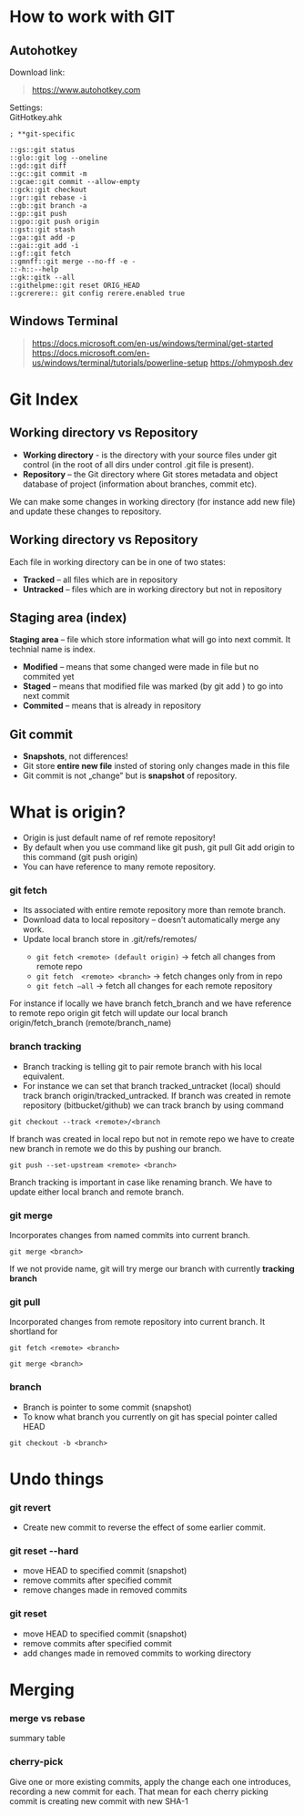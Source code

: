 
# How to work with GIT
## Autohotkey
Download link: 
> https://www.autohotkey.com

Settings:
<br>GitHotkey.ahk
```
; **git-specific

::gs::git status
::glo::git log --oneline
::gd::git diff
::gc::git commit -m
::gcae::git commit --allow-empty
::gck::git checkout
::gr::git rebase -i 
::gb::git branch -a
::gp::git push
::gpo::git push origin
::gst::git stash
::ga::git add -p
::gai::git add -i
::gf::git fetch
::gmnff::git merge --no-ff -e -
::-h::--help
::gk::gitk --all
::githelpme::git reset ORIG_HEAD
::gcrerere:: git config rerere.enabled true
```

## Windows Terminal
> https://docs.microsoft.com/en-us/windows/terminal/get-started
> https://docs.microsoft.com/en-us/windows/terminal/tutorials/powerline-setup
> https://ohmyposh.dev

# Git Index
## Working directory vs Repository

-   **Working directory** - is the directory with your source files under git control (in the root of all dirs under control .git file is present).
- **Repository** – the Git directory where Git stores metadata and object database of project (information about branches, commit etc). 

We can make some changes in working directory (for instance add new file) and update these changes to repository.

## Working directory vs Repository

Each file in working directory can be in one of two states:
- **Tracked** – all files which are in repository
- **Untracked** – files which are in working directory but not in repository

## Staging area (index)
**Staging area** – file which store information what will go into next commit. It technial name is index.

- **Modified** – means that some changed were made in file but no commited yet
- **Staged** – means that modified file was marked (by git add <path>) to go into next commit
- **Commited** – means that is already in repository


## Git commit

- **Snapshots**, not differences!
- Git store **entire new file** insted of storing only changes made in this file
- Git commit is not „change” but is **snapshot** of repository.

# What is origin?

- Origin is just default name of ref remote repository!
- By default when you use command like git push, git pull Git add origin to this command (git push origin)
- You can have reference to many remote repository.

### git fetch

- Its associated with entire remote repository more than remote branch.
- Download data to local repository – doesn’t automatically merge any work.
- Update local branch store in .git/refs/remotes/<remote>
  - ```git fetch <remote> (default origin)``` -> fetch all changes from remote repo
   - ```git fetch  <remote> <branch>``` -> fetch changes only from <branch> in  <remote> repo
   - ```git fetch –all``` -> fetch all changes for each remote repository

For instance if locally we have branch fetch_branch and we have reference to remote repo origin
git fetch will update our local branch origin/fetch_branch (remote/branch_name)
### branch tracking

- Branch tracking is telling git to pair remote branch with his local equivalent. 
- For instance we can set that branch tracked_untracket (local) should track branch origin/tracked_untracked.
If branch was created in remote repository (bitbucket/github) we can track branch by using command
```
git checkout --track <remote>/<branch
```
If branch was created in local repo but not in remote repo we have to create new branch in remote we do this by pushing our branch.
```
git push --set-upstream <remote> <branch>
```

Branch tracking is important in case like renaming branch. We have to update either local branch and remote branch.

### git merge

Incorporates changes from named commits into current branch.
```
git merge <branch>
```
If we not provide <branch> name, git will try merge our branch with currently **tracking branch**

### git pull

Incorporated changes from remote repository into current branch.
It shortland for 
``` 
git fetch <remote> <branch>
```
``` 
git merge <branch>
 ```

### branch

- Branch is pointer to some commit (snapshot)
- To know what branch you currently on git has special pointer called HEAD
```
git checkout -b <branch>
```
# Undo things

### git revert <commit>

- Create new commit to reverse the effect of some earlier commit.

### git reset --hard <commit>

- move HEAD to specified commit (snapshot)
- remove commits after specified commit 
- remove changes made in removed commits

### git reset <commit>

- move HEAD to specified commit (snapshot)
- remove commits after specified commit 
- add changes made in removed commits to working directory

# Merging

### merge vs rebase

summary table

### cherry-pick <commit>

Give one or more existing commits, apply the change each one introduces, recording a new commit for each. That mean for each cherry picking commit is creating new commit with new SHA-1